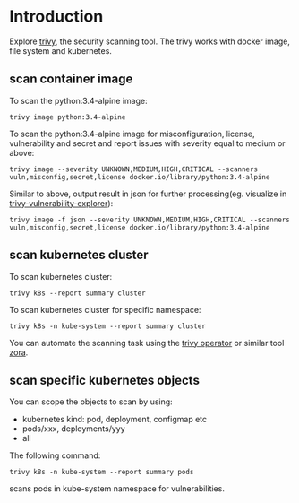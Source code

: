 # Introduction

Explore [trivy][1], the security scanning tool.
The trivy works with docker image, file system and kubernetes.


## scan container image

To scan the python:3.4-alpine image:

    trivy image python:3.4-alpine

To scan the python:3.4-alpine image for misconfiguration, license,
vulnerability and secret and report issues with severity equal to medium or
above:

    trivy image --severity UNKNOWN,MEDIUM,HIGH,CRITICAL --scanners vuln,misconfig,secret,license docker.io/library/python:3.4-alpine

Similar to above, output result in json for further processing(eg. visualize in
[trivy-vulnerability-explorer][3]):

    trivy image -f json --severity UNKNOWN,MEDIUM,HIGH,CRITICAL --scanners vuln,misconfig,secret,license docker.io/library/python:3.4-alpine


## scan kubernetes cluster

To scan kubernetes cluster:

    trivy k8s --report summary cluster

To scan kubernetes cluster for specific namespace:

    trivy k8s -n kube-system --report summary cluster

You can automate the scanning task using the [trivy operator][2] or similar
tool [zora][4].

## scan specific kubernetes objects

You can scope the objects to scan by using:

- kubernetes kind: pod, deployment, configmap etc
- pods/xxx, deployments/yyy
- all

The following command:

    trivy k8s -n kube-system --report summary pods

scans pods in kube-system namespace for vulnerabilities.




[1]: https://aquasecurity.github.io/trivy
[2]: https://aquasecurity.github.io/trivy-operator/latest/
[3]: https://github.com/dbsystel/trivy-vulnerability-explorer
[4]: https://zora-docs.undistro.io/latest/
